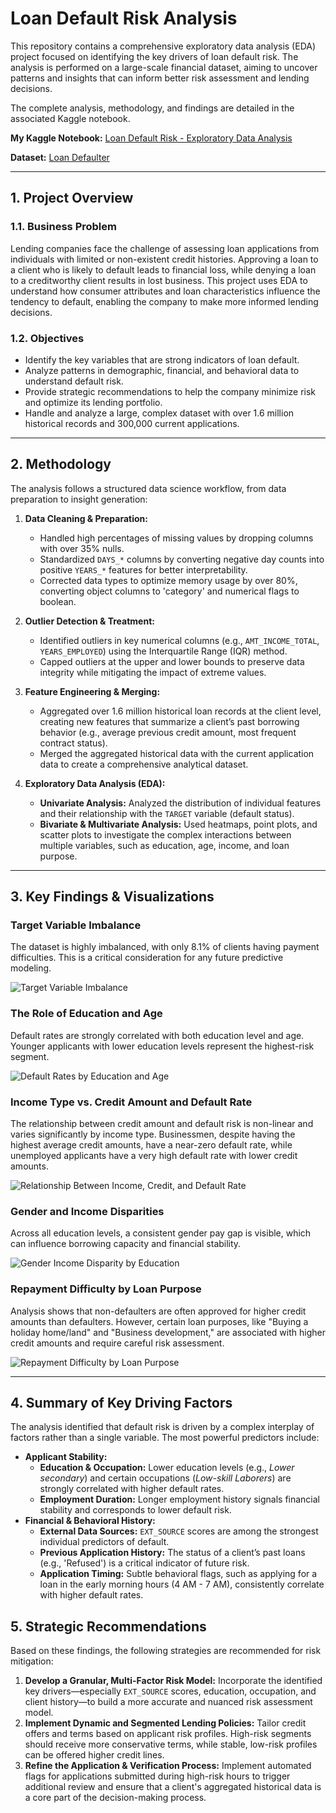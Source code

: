 # Loan Default Risk Analysis

This repository contains a comprehensive exploratory data analysis (EDA) project focused on identifying the key drivers of loan default risk. The analysis is performed on a large-scale financial dataset, aiming to uncover patterns and insights that can inform better risk assessment and lending decisions.

The complete analysis, methodology, and findings are detailed in the associated Kaggle notebook.

**My Kaggle Notebook:** [Loan Default Risk - Exploratory Data Analysis](https://www.kaggle.com/code/sachinkanchan92/loan-default-risk-exploratory-data-analysis)

**Dataset:** [Loan Defaulter](https://www.kaggle.com/datasets/gauravduttakiit/loan-defaulter)

---

## 1. Project Overview

### 1.1. Business Problem

Lending companies face the challenge of assessing loan applications from individuals with limited or non-existent credit histories. Approving a loan to a client who is likely to default leads to financial loss, while denying a loan to a creditworthy client results in lost business. This project uses EDA to understand how consumer attributes and loan characteristics influence the tendency to default, enabling the company to make more informed lending decisions.

### 1.2. Objectives

*   Identify the key variables that are strong indicators of loan default.
*   Analyze patterns in demographic, financial, and behavioral data to understand default risk.
*   Provide strategic recommendations to help the company minimize risk and optimize its lending portfolio.
*   Handle and analyze a large, complex dataset with over 1.6 million historical records and 300,000 current applications.

---

## 2. Methodology

The analysis follows a structured data science workflow, from data preparation to insight generation:

1.  **Data Cleaning & Preparation:**
    *   Handled high percentages of missing values by dropping columns with over 35% nulls.
    *   Standardized `DAYS_*` columns by converting negative day counts into positive `YEARS_*` features for better interpretability.
    *   Corrected data types to optimize memory usage by over 80%, converting object columns to 'category' and numerical flags to boolean.

2.  **Outlier Detection & Treatment:**
    *   Identified outliers in key numerical columns (e.g., `AMT_INCOME_TOTAL`, `YEARS_EMPLOYED`) using the Interquartile Range (IQR) method.
    *   Capped outliers at the upper and lower bounds to preserve data integrity while mitigating the impact of extreme values.

3.  **Feature Engineering & Merging:**
    *   Aggregated over 1.6 million historical loan records at the client level, creating new features that summarize a client’s past borrowing behavior (e.g., average previous credit amount, most frequent contract status).
    *   Merged the aggregated historical data with the current application data to create a comprehensive analytical dataset.

4.  **Exploratory Data Analysis (EDA):**
    *   **Univariate Analysis:** Analyzed the distribution of individual features and their relationship with the `TARGET` variable (default status).
    *   **Bivariate & Multivariate Analysis:** Used heatmaps, point plots, and scatter plots to investigate the complex interactions between multiple variables, such as education, age, income, and loan purpose.

---

## 3. Key Findings & Visualizations

### Target Variable Imbalance

The dataset is highly imbalanced, with only 8.1% of clients having payment difficulties. This is a critical consideration for any future predictive modeling.

![Target Variable Imbalance](visualizations/TARGET%20Variable%20Imbalance.png)

### The Role of Education and Age

Default rates are strongly correlated with both education level and age. Younger applicants with lower education levels represent the highest-risk segment.

![Default Rates by Education and Age](visualizations/Default%20Rates%20Analysis%20Across%20Education%20Types%20and%20Age%20Groups.png)

### Income Type vs. Credit Amount and Default Rate

The relationship between credit amount and default risk is non-linear and varies significantly by income type. Businessmen, despite having the highest average credit amounts, have a near-zero default rate, while unemployed applicants have a very high default rate with lower credit amounts.

![Relationship Between Income, Credit, and Default Rate](visualizations/Relationship%20Between%20Income%20Type,%20Credit%20Amount,%20and%20Default%20Rate.png)

### Gender and Income Disparities

Across all education levels, a consistent gender pay gap is visible, which can influence borrowing capacity and financial stability.

![Gender Income Disparity by Education](visualizations/Gender%20Income%20Disparity%20Across%20Education%20Levels.png)

### Repayment Difficulty by Loan Purpose

Analysis shows that non-defaulters are often approved for higher credit amounts than defaulters. However, certain loan purposes, like "Buying a holiday home/land" and "Business development," are associated with higher credit amounts and require careful risk assessment.

![Repayment Difficulty by Loan Purpose](visualizations/Repayment%20Difficulty%20in%20Current%20and%20Previous%20Credit%20Amounts%20across%20Cash%20Loan%20Purpose.png)

---

## 4. Summary of Key Driving Factors

The analysis identified that default risk is driven by a complex interplay of factors rather than a single variable. The most powerful predictors include:

*   **Applicant Stability:**
    *   **Education & Occupation:** Lower education levels (e.g., *Lower secondary*) and certain occupations (*Low-skill Laborers*) are strongly correlated with higher default rates.
    *   **Employment Duration:** Longer employment history signals financial stability and corresponds to lower default risk.
*   **Financial & Behavioral History:**
    *   **External Data Sources:** `EXT_SOURCE` scores are among the strongest individual predictors of default.
    *   **Previous Application History:** The status of a client’s past loans (e.g., 'Refused') is a critical indicator of future risk.
    *   **Application Timing:** Subtle behavioral flags, such as applying for a loan in the early morning hours (4 AM - 7 AM), consistently correlate with higher default rates.

## 5. Strategic Recommendations

Based on these findings, the following strategies are recommended for risk mitigation:

1.  **Develop a Granular, Multi-Factor Risk Model:** Incorporate the identified key drivers—especially `EXT_SOURCE` scores, education, occupation, and client history—to build a more accurate and nuanced risk assessment model.
2.  **Implement Dynamic and Segmented Lending Policies:** Tailor credit offers and terms based on applicant risk profiles. High-risk segments should receive more conservative terms, while stable, low-risk profiles can be offered higher credit lines.
3.  **Refine the Application & Verification Process:** Implement automated flags for applications submitted during high-risk hours to trigger additional review and ensure that a client's aggregated historical data is a core part of the decision-making process.